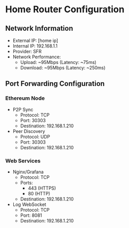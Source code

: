# Home Router Configuration

## Network Information
- External IP: [home ip]
- Internal IP: 192.168.1.1
- Provider: SFR
- Network Performance:
  - Upload: ~95Mbps (Latency: ~75ms)
  - Download: ~95Mbps (Latency: ~250ms)

## Port Forwarding Configuration
### Ethereum Node
- P2P Sync
  - Protocol: TCP
  - Port: 30303
  - Destination: 192.168.1.210
- Peer Discovery
  - Protocol: UDP
  - Port: 30303
  - Destination: 192.168.1.210

### Web Services
- Nginx/Grafana
  - Protocol: TCP
  - Ports: 
    - 443 (HTTPS)
    - 80 (HTTP)
  - Destination: 192.168.1.210
- Log WebSocket
  - Protocol: TCP
  - Port: 8081
  - Destination: 192.168.1.210